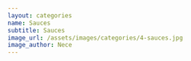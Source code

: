 ```yaml
---
layout: categories
name: Sauces
subtitle: Sauces
image_url: /assets/images/categories/4-sauces.jpg
image_author: Nece
---
```

